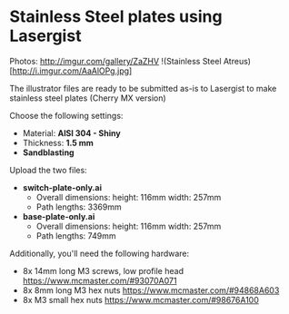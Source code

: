 Stainless Steel plates using Lasergist
======================================

Photos: http://imgur.com/gallery/ZaZHV
!(Stainless Steel Atreus)[http://i.imgur.com/AaAlOPg.jpg]

The illustrator files are ready to be submitted as-is to Lasergist to make stainless steel plates (Cherry MX version)

Choose the following settings:
* Material: **AISI 304 - Shiny**
* Thickness: **1.5 mm**
* **Sandblasting**

Upload the two files:
* **switch-plate-only.ai**
  * Overall dimensions: height: 116mm width: 257mm
  * Path lengths: 3369mm
* **base-plate-only.ai**
  * Overall dimensions: height: 116mm width: 257mm
  * Path lengths: 749mm

Additionally, you'll need the following hardware:
* 8x 14mm long M3 screws, low profile head https://www.mcmaster.com/#93070A071
* 8x 8mm long M3 hex nuts https://www.mcmaster.com/#94868A603
* 8x M3 small hex nuts https://www.mcmaster.com/#98676A100




